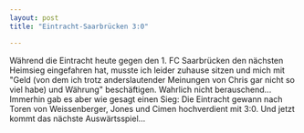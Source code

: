 ```yaml
---
layout: post
title: "Eintracht-Saarbrücken 3:0"

---
```


Während die Eintracht heute gegen den 1. FC Saarbrücken den nächsten Heimsieg eingefahren hat, musste ich leider zuhause sitzen und mich mit "Geld (von dem ich trotz anderslautender Meinungen von Chris gar nicht so viel habe) und Währung" beschäftigen. Wahrlich nicht berauschend... Immerhin gab es aber wie gesagt einen Sieg: Die Eintracht gewann nach Toren von Weissenberger, Jones und Cimen hochverdient mit 3:0. Und jetzt kommt das nächste Auswärtsspiel...


